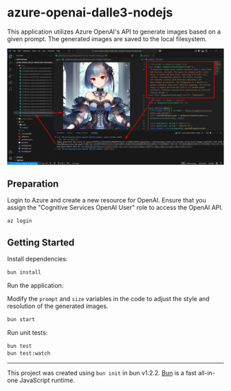 # azure-openai-dalle3-nodejs

This application utilizes Azure OpenAI's API to generate images based on a given prompt. The generated images are saved to the local filesystem.

![application run result](demo/result.png)

## Preparation

Login to Azure and create a new resource for OpenAI. Ensure that you assign the "Cognitive Services OpenAI User" role to access the OpenAI API.

```bash
az login
```

## Getting Started

Install dependencies:

```bash
bun install
```

Run the application:

Modify the `prompt` and `size` variables in the code to adjust the style and resolution of the generated images.

```bash
bun start
```

Run unit tests:

```bash
bun test
bun test:watch
```

---

This project was created using `bun init` in bun v1.2.2. [Bun](https://bun.sh) is a fast all-in-one JavaScript runtime.
